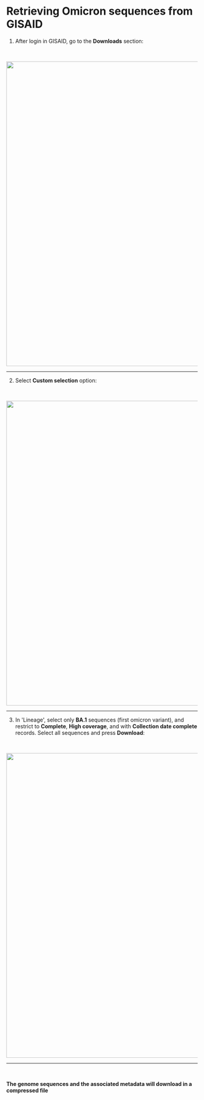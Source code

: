 # Retrieving Omicron sequences from GISAID

1. After login in GISAID, go to the **Downloads** section:
</br>
<p align="center">
<img src="http://www.ub.edu/molevol/CG-MGG/downloads.png" width="800">
</p>

---

2. Select **Custom selection** option:
</br>
<p align="center">
<img src="http://www.ub.edu/molevol/CG-MGG/custom.png"  width="800">
</p>

---

3. In 'Lineage', select only **BA.1** sequences (first omicron variant), and restrict to **Complete**, **High coverage**, and with **Collection date complete** records. Select all sequences and press **Download**:
</br>
<p align="center">
<img src="http://www.ub.edu/molevol/CG-MGG/selection.png"  width="800">
</p>

---
</br>

**The genome sequences and the associated metadata will download in a compressed file**


